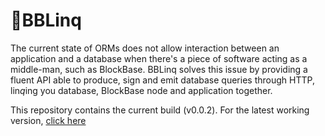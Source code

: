 # :link:BBLinq
The current state of ORMs does not allow interaction between an application and a database when there's a piece of software acting as a middle-man, 
such as BlockBase. BBLinq solves this issue by providing a fluent API able to produce, sign and emit database queries through HTTP, lin*q*ing you 
database, BlockBase node and application together.

This repository contains the current build (v0.0.2). For the latest working version, [click here](https://github.com/blockbasenetwork/bblinq/tree/v0.0.1)